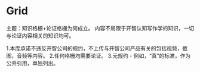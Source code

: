 # Grid

主题：知识格栅+论证格栅为何成立。
内容不局限于开智认知写作学的知识，一切与论证内容相关的知识均可。

1.本库承诺不违反开智公司的规约，不上传与开智公司产品有关的包括视频，截图，音频等内容。
2.任何格栅均需要论证。
3.元规约 - 例如，“真”的标准，作为公共引用，单独列出。



